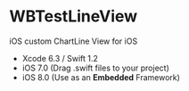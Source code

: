 # WBTestLineView
iOS custom ChartLine View for iOS
* Xcode 6.3 / Swift 1.2
* iOS 7.0 (Drag .swift files to your project)
* iOS 8.0 (Use as an **Embedded** Framework)